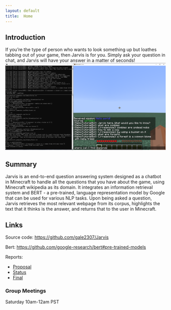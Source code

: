 ```yaml
---
layout: default
title:  Home
---
```


## Introduction
If you’re the type of person who wants to look something up but loathes tabbing out of your game, then Jarvis is for you. Simply ask your question in chat, and Jarvis will have your answer in a matter of seconds!
![Jarvis prototype](img/Jarvis_sample_2.png)
## Summary
Jarvis is an end-to-end question answering system designed as a chatbot in Minecraft to handle all the questions that you have about the game, using Minecraft wikipedia as its domain. It integrates an information retrieval system and BERT - a pre-trained, language representation model by Google that can be used for various NLP tasks. Upon being asked a question, Jarvis retrieves the most relevant webpage from its corpus, highlights the text that it thinks is the answer, and returns that to the user in Minecraft.

## Links
Source code: https://github.com/gale2307/Jarvis

Bert: https://github.com/google-research/bert#pre-trained-models

Reports:
- [Proposal](proposal.html)
- [Status](status.html)
- [Final](final.html)

### Group Meetings
Saturday 10am-12am PST
